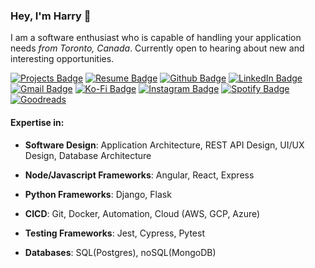 ### Hey, I'm Harry 👋

I am a software enthusiast who is capable of handling your application needs _from Toronto, Canada_. Currently open to hearing about new and interesting opportunities.

[![Projects Badge](https://img.shields.io/badge/Projects-20B2AA?style=for-the-badge)](https://harryliu.design/projects) [![Resume Badge](https://img.shields.io/badge/Resume-20B2AA?style=for-the-badge)](https://harryliu.design/assets/HarryLiu-Resume.pdf) [![Github Badge](https://img.shields.io/badge/GitHub-100000?style=for-the-badge&logo=github&logoColor=white)](https://github.com/iamharryliu) [![LinkedIn Badge](https://img.shields.io/badge/linkedin-%230077B5.svg?style=for-the-badge&logo=linkedin&logoColor=white)](https://www.linkedin.com/in/iamharryliu/) [![Gmail Badge](https://img.shields.io/badge/Gmail-D14836?style=for-the-badge&logo=gmail&logoColor=white)](mailto:harryliu1995@gmail.com) [![Ko-Fi Badge](https://img.shields.io/badge/Ko--fi-F16061?style=for-the-badge&logo=ko-fi&logoColor=white)](https://ko-fi.com/prettydamntired) [![Instagram Badge](https://img.shields.io/badge/Instagram-%23E4405F.svg?style=for-the-badge&logo=Instagram&logoColor=white)](https://www.instagram.com/prettydamntired/) [![Spotify Badge](https://img.shields.io/badge/Spotify-1ED760?style=for-the-badge&logo=spotify&logoColor=white)](https://open.spotify.com/user/22z5agodra7fwhm2erdqn5bjq) [![Goodreads](https://img.shields.io/badge/Goodreads-F3F1EA?style=for-the-badge&logo=goodreads&logoColor=372213)](https://www.goodreads.com/user/show/74043883-harry)

#### Expertise in:

- **Software Design**: Application Architecture, REST API Design, UI/UX Design, Database Architecture

- **Node/Javascript Frameworks**: Angular, React, Express

- **Python Frameworks**: Django, Flask

- **CICD**: Git, Docker, Automation, Cloud (AWS, GCP, Azure)

- **Testing Frameworks**: Jest, Cypress, Pytest

- **Databases**: SQL(Postgres), noSQL(MongoDB)
